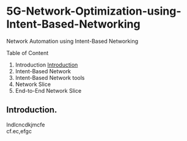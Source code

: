 # 5G-Network-Optimization-using-Intent-Based-Networking
Network Automation using Intent-Based Networking

Table of Content
1. Introduction [Introduction](#anchors-in-markdown)
2. Intent-Based Network
3. Intent-Based Network tools
4. Network Slice
5. End-to-End Network Slice


## Introduction.
lndlcncdkjmcfe  
cf.ec,efgc
